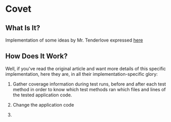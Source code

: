 Covet
=====

What Is It?
-----------

Implementation of some ideas by Mr. Tenderlove expressed
[here](http://tenderlovemaking.com/2015/02/13/predicting-test-failues.html)

How Does It Work?
-----------------

Well, if you've read the original article and want more details
of this specific implementation, here they are, in all their
implementation-specific glory:

1) Gather coverage information during test runs, before and after
each test method in order to know which test methods ran which
files and lines of the tested application code.

2) Change the application code

3)
